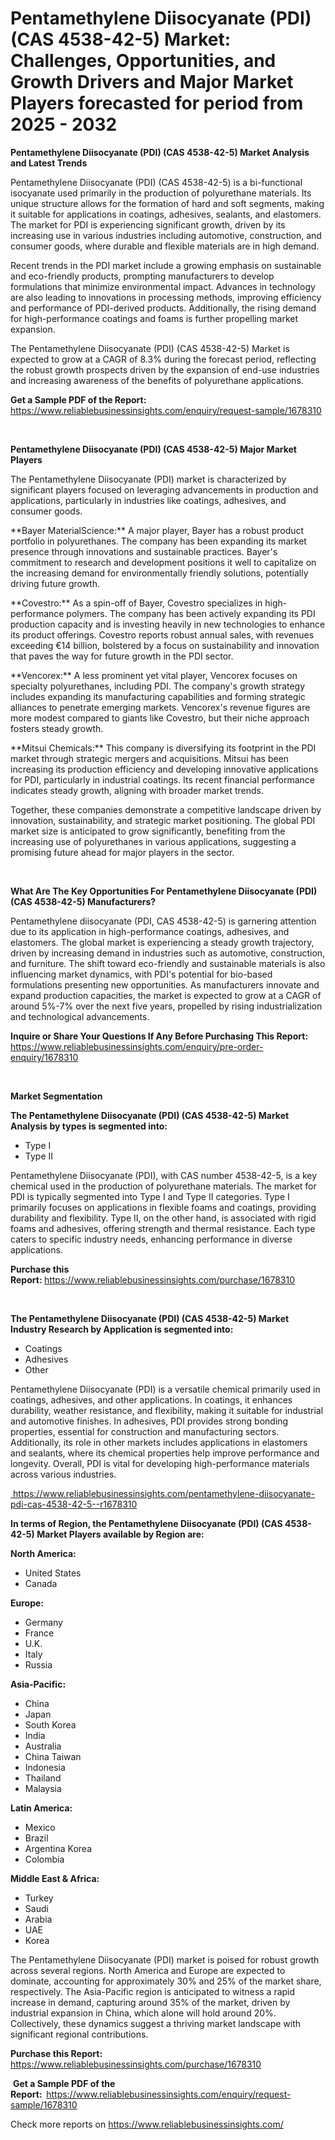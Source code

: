 <p><h1>Pentamethylene Diisocyanate (PDI) (CAS 4538-42-5) Market: Challenges, Opportunities, and Growth Drivers and Major Market Players forecasted for period from 2025 - 2032</h1></p><p><strong>Pentamethylene Diisocyanate (PDI) (CAS 4538-42-5) Market Analysis and Latest Trends</strong></p>
<p><p>Pentamethylene Diisocyanate (PDI) (CAS 4538-42-5) is a bi-functional isocyanate used primarily in the production of polyurethane materials. Its unique structure allows for the formation of hard and soft segments, making it suitable for applications in coatings, adhesives, sealants, and elastomers. The market for PDI is experiencing significant growth, driven by its increasing use in various industries including automotive, construction, and consumer goods, where durable and flexible materials are in high demand.</p><p>Recent trends in the PDI market include a growing emphasis on sustainable and eco-friendly products, prompting manufacturers to develop formulations that minimize environmental impact. Advances in technology are also leading to innovations in processing methods, improving efficiency and performance of PDI-derived products. Additionally, the rising demand for high-performance coatings and foams is further propelling market expansion. </p><p>The Pentamethylene Diisocyanate (PDI) (CAS 4538-42-5) Market is expected to grow at a CAGR of 8.3% during the forecast period, reflecting the robust growth prospects driven by the expansion of end-use industries and increasing awareness of the benefits of polyurethane applications.</p></p>
<p><strong>Get a Sample PDF of the Report:&nbsp;</strong> <a href="https://www.reliablebusinessinsights.com/enquiry/request-sample/1678310?utm_campaign=2180&utm_medium=2&utm_source=Github&utm_content=ia&utm_term=25032025&utm_id=pentamethylene-diisocyanate-pdi-cas-4538-42-5">https://www.reliablebusinessinsights.com/enquiry/request-sample/1678310</a></p>
<p>&nbsp;</p>
<p><strong>Pentamethylene Diisocyanate (PDI) (CAS 4538-42-5) Major Market Players</strong></p>
<p><p>The Pentamethylene Diisocyanate (PDI) market is characterized by significant players focused on leveraging advancements in production and applications, particularly in industries like coatings, adhesives, and consumer goods.</p><p>**Bayer MaterialScience:** A major player, Bayer has a robust product portfolio in polyurethanes. The company has been expanding its market presence through innovations and sustainable practices. Bayer's commitment to research and development positions it well to capitalize on the increasing demand for environmentally friendly solutions, potentially driving future growth.</p><p>**Covestro:** As a spin-off of Bayer, Covestro specializes in high-performance polymers. The company has been actively expanding its PDI production capacity and is investing heavily in new technologies to enhance its product offerings. Covestro reports robust annual sales, with revenues exceeding €14 billion, bolstered by a focus on sustainability and innovation that paves the way for future growth in the PDI sector.</p><p>**Vencorex:** A less prominent yet vital player, Vencorex focuses on specialty polyurethanes, including PDI. The company's growth strategy includes expanding its manufacturing capabilities and forming strategic alliances to penetrate emerging markets. Vencorex's revenue figures are more modest compared to giants like Covestro, but their niche approach fosters steady growth.</p><p>**Mitsui Chemicals:** This company is diversifying its footprint in the PDI market through strategic mergers and acquisitions. Mitsui has been increasing its production efficiency and developing innovative applications for PDI, particularly in industrial coatings. Its recent financial performance indicates steady growth, aligning with broader market trends.</p><p>Together, these companies demonstrate a competitive landscape driven by innovation, sustainability, and strategic market positioning. The global PDI market size is anticipated to grow significantly, benefiting from the increasing use of polyurethanes in various applications, suggesting a promising future ahead for major players in the sector.</p></p>
<p>&nbsp;</p>
<p><strong>What Are The Key Opportunities For Pentamethylene Diisocyanate (PDI) (CAS 4538-42-5) Manufacturers?</strong></p>
<p><p>Pentamethylene diisocyanate (PDI, CAS 4538-42-5) is garnering attention due to its application in high-performance coatings, adhesives, and elastomers. The global market is experiencing a steady growth trajectory, driven by increasing demand in industries such as automotive, construction, and furniture. The shift toward eco-friendly and sustainable materials is also influencing market dynamics, with PDI's potential for bio-based formulations presenting new opportunities. As manufacturers innovate and expand production capacities, the market is expected to grow at a CAGR of around 5%-7% over the next five years, propelled by rising industrialization and technological advancements.</p></p>
<p><strong>Inquire or Share Your Questions If Any Before Purchasing This Report:</strong> <a href="https://www.reliablebusinessinsights.com/enquiry/pre-order-enquiry/1678310?utm_campaign=2180&utm_medium=2&utm_source=Github&utm_content=ia&utm_term=25032025&utm_id=pentamethylene-diisocyanate-pdi-cas-4538-42-5">https://www.reliablebusinessinsights.com/enquiry/pre-order-enquiry/1678310</a></p>
<p>&nbsp;</p>
<p><strong>Market Segmentation</strong></p>
<p><strong>The Pentamethylene Diisocyanate (PDI) (CAS 4538-42-5) Market Analysis by types is segmented into:</strong></p>
<p><ul><li>Type I</li><li>Type II</li></ul></p>
<p><p>Pentamethylene Diisocyanate (PDI), with CAS number 4538-42-5, is a key chemical used in the production of polyurethane materials. The market for PDI is typically segmented into Type I and Type II categories. Type I primarily focuses on applications in flexible foams and coatings, providing durability and flexibility. Type II, on the other hand, is associated with rigid foams and adhesives, offering strength and thermal resistance. Each type caters to specific industry needs, enhancing performance in diverse applications.</p></p>
<p><strong>Purchase this Report:&nbsp;</strong><a href="https://www.reliablebusinessinsights.com/purchase/1678310?utm_campaign=2180&utm_medium=2&utm_source=Github&utm_content=ia&utm_term=25032025&utm_id=pentamethylene-diisocyanate-pdi-cas-4538-42-5">https://www.reliablebusinessinsights.com/purchase/1678310</a></p>
<p>&nbsp;</p>
<p><strong>The Pentamethylene Diisocyanate (PDI) (CAS 4538-42-5) Market Industry Research by Application is segmented into:</strong></p>
<p><ul><li>Coatings</li><li>Adhesives</li><li>Other</li></ul></p>
<p><p>Pentamethylene Diisocyanate (PDI) is a versatile chemical primarily used in coatings, adhesives, and other applications. In coatings, it enhances durability, weather resistance, and flexibility, making it suitable for industrial and automotive finishes. In adhesives, PDI provides strong bonding properties, essential for construction and manufacturing sectors. Additionally, its role in other markets includes applications in elastomers and sealants, where its chemical properties help improve performance and longevity. Overall, PDI is vital for developing high-performance materials across various industries.</p></p>
<p><a href="https://www.reliablebusinessinsights.com/pentamethylene-diisocyanate-pdi-cas-4538-42-5--r1678310?utm_campaign=2180&utm_medium=2&utm_source=Github&utm_content=ia&utm_term=25032025&utm_id=pentamethylene-diisocyanate-pdi-cas-4538-42-5">&nbsp;https://www.reliablebusinessinsights.com/pentamethylene-diisocyanate-pdi-cas-4538-42-5--r1678310</a></p>
<p><strong>In terms of Region, the Pentamethylene Diisocyanate (PDI) (CAS 4538-42-5) Market Players available by Region are:</strong></p>
<p>
    <p> <strong> North America: </strong>
        <ul>
            <li>United States</li>
            <li>Canada</li>
        </ul>
        </p> 
    <p> <strong> Europe: </strong>
        <ul>
            <li>Germany</li>
            <li>France</li>
            <li>U.K.</li>
            <li>Italy</li>
            <li>Russia</li>
        </ul>
        </p> 
    <p> <strong> Asia-Pacific: </strong>
        <ul>
            <li>China</li>
            <li>Japan</li>
            <li>South Korea</li>
            <li>India</li>
            <li>Australia</li>
            <li>China Taiwan</li>
            <li>Indonesia</li>
            <li>Thailand</li>
            <li>Malaysia</li>
        </ul>
        </p> 
    <p> <strong> Latin America: </strong>
        <ul>
            <li>Mexico</li>
            <li>Brazil</li>
            <li>Argentina Korea</li>
            <li>Colombia</li>
        </ul>
        </p> 
    <p> <strong> Middle East & Africa: </strong>
        <ul>
            <li>Turkey</li>
            <li>Saudi</li>
            <li>Arabia</li>
            <li>UAE</li>
            <li>Korea</li>
        </ul>
    </p>
    </p>
<p><p>The Pentamethylene Diisocyanate (PDI) market is poised for robust growth across several regions. North America and Europe are expected to dominate, accounting for approximately 30% and 25% of the market share, respectively. The Asia-Pacific region is anticipated to witness a rapid increase in demand, capturing around 35% of the market, driven by industrial expansion in China, which alone will hold around 20%. Collectively, these dynamics suggest a thriving market landscape with significant regional contributions.</p></p>
<p><strong>Purchase this Report: </strong><a href="https://www.reliablebusinessinsights.com/purchase/1678310?utm_campaign=2180&utm_medium=2&utm_source=Github&utm_content=ia&utm_term=25032025&utm_id=pentamethylene-diisocyanate-pdi-cas-4538-42-5">https://www.reliablebusinessinsights.com/purchase/1678310</a></p>
<p>&nbsp;<strong>Get a Sample PDF of the Report:&nbsp;&nbsp;</strong><a href="https://www.reliablebusinessinsights.com/enquiry/request-sample/1678310?utm_campaign=2180&utm_medium=2&utm_source=Github&utm_content=ia&utm_term=25032025&utm_id=pentamethylene-diisocyanate-pdi-cas-4538-42-5">https://www.reliablebusinessinsights.com/enquiry/request-sample/1678310</a></p>
<p><strong></strong></p>
<p>Check more reports on <a href="https://www.reliablebusinessinsights.com/?utm_campaign=2180&utm_medium=2&utm_source=Github&utm_content=ia&utm_term=25032025&utm_id=pentamethylene-diisocyanate-pdi-cas-4538-42-5">https://www.reliablebusinessinsights.com/</a></p>